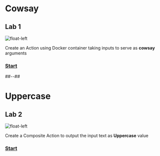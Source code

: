 <!-- .slide: class="exercice" -->
# Cowsay

## Lab 1

![float-left](./assets/images/syntax-lab1-cowsay.png)

Create an Action using Docker container taking inputs to serve as **cowsay** arguments
### [Start](https://github.com/sfeir-open-source/sfeir-school-github-action-dev/tree/main/steps/10-syntax-lab1-action-input)

##--##

<!-- .slide: class="exercice" -->

# Uppercase
## Lab 2

![float-left](./assets/images/syntax-lab2-uppercase.jpeg)

Create a Composite Action to output the input text as **Uppercase** value

### [Start](https://github.com/sfeir-open-source/sfeir-school-github-action-dev/tree/main/steps/10-syntax-lab2-action-output)
